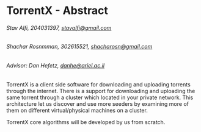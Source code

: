 # TorrentX - Abstract
###### Stav Alfi, 204031397, stavalfi@gmail.com 
###### Shachar Rosnmman, 302615521, shacharosn@gmail.com 
###### Advisor: Dan Hefetz, danhe@ariel.ac.il 

TorrentX is a client side software for downloading and uploading torrents through the internet.
There is a support for downloading and uploading the same torrent through a cluster which located in your private network. This architecture let us discover and use more seeders by examining more of them on different virtual/physical machines on a cluster.

TorrentX core algorithms will be developed by us from scratch.
